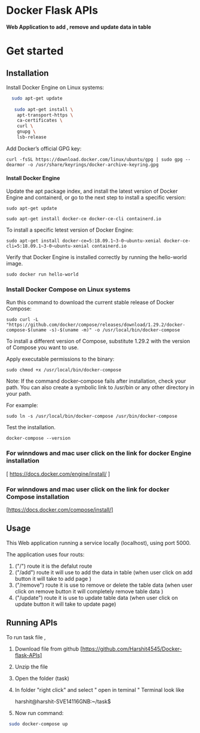 
# Docker Flask APIs 

**Web Application to add , remove and update data in table**


# Get started

## Installation 

Install Docker Engine on Linux systems:

```bash
  sudo apt-get update
   
   sudo apt-get install \
    apt-transport-https \
    ca-certificates \
    curl \
    gnupg \
    lsb-release
```
Add Docker’s official GPG key:

    curl -fsSL https://download.docker.com/linux/ubuntu/gpg | sudo gpg --dearmor -o /usr/share/keyrings/docker-archive-keyring.gpg

#### Install Docker Engine
Update the apt package index, and install the latest version of Docker Engine and containerd, or go to the next step to install a specific version:   
    
    sudo apt-get update

    sudo apt-get install docker-ce docker-ce-cli containerd.io

To install a specific letest version of Docker Engine:

    sudo apt-get install docker-ce=5:18.09.1~3-0~ubuntu-xenial docker-ce-cli=5:18.09.1~3-0~ubuntu-xenial containerd.io

Verify that Docker Engine is installed correctly by running the hello-world image.

    sudo docker run hello-world


### Install Docker Compose on Linux systems


Run this command to download the current stable release of Docker Compose:
    
    sudo curl -L "https://github.com/docker/compose/releases/download/1.29.2/docker-compose-$(uname -s)-$(uname -m)" -o /usr/local/bin/docker-compose

To install a different version of Compose, substitute 1.29.2 with the version of Compose you want to use.

Apply executable permissions to the binary:
    
    sudo chmod +x /usr/local/bin/docker-compose

Note: If the command docker-compose fails after installation, check your path. You can also create a symbolic link to /usr/bin or any other directory in your path.


For example:
   
    sudo ln -s /usr/local/bin/docker-compose /usr/bin/docker-compose

Test the installation.

    docker-compose --version
 

### For winndows and mac user click on the link  for docker Engine  installation 
     
[ https://docs.docker.com/engine/install/ ]     

### For winndows and mac user click on the link  for docker Compose  installation 
[https://docs.docker.com/compose/install/]
   
     
## Usage
This Web application  running a service locally (localhost), using port 5000.

The application uses four routs:

1) ("/") route it is the defalut route  
2) ("/add") route it will use to add the data in table (when user click on add button it will take to add page )
3) ("/remove") route it is use to remove or delete the table data (when user click on remove button it will completely remove table data  )
4) ("/update") route it is use to update table data (when user click on update button it will take to update page)


## Running APIs

To run task file ,


1) Download file from  github [https://github.com/Harshit4545/Docker-flask-APIs]
2) Unzip the file  
3) Open the folder (task) 
4) In folder "right click" and select " open in teminal "
 Terminal look like

    harshit@harshit-SVE14116GNB:~/task$ 

5) Now run command:    

```bash
 sudo docker-compose up 

```

  